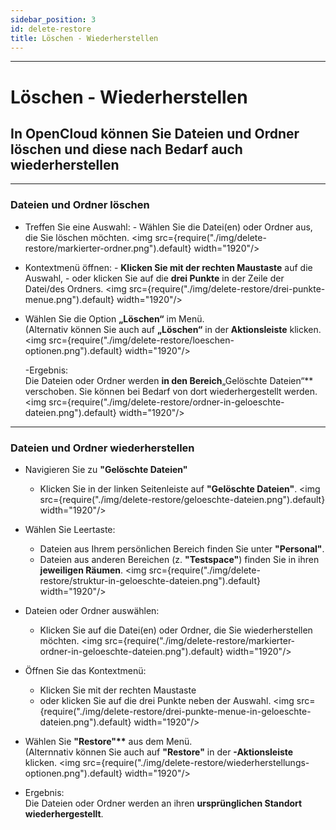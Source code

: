 ```yaml
---
sidebar_position: 3
id: delete-restore
title: Löschen - Wiederherstellen
---
```


---

# Löschen - Wiederherstellen

## In OpenCloud können Sie Dateien und Ordner löschen und diese nach Bedarf auch wiederherstellen

---

### Dateien und Ordner löschen

- Treffen Sie eine Auswahl: - Wählen Sie die Datei(en) oder Ordner aus, die Sie löschen möchten.
  <img src={require("./img/delete-restore/markierter-ordner.png").default} width="1920"/>
- Kontextmenü öffnen: - **Klicken Sie mit der rechten Maustaste** auf die Auswahl, - oder klicken Sie auf die **drei Punkte** in der Zeile der Datei/des Ordners.
  <img src={require("./img/delete-restore/drei-punkte-menue.png").default} width="1920"/>
- Wählen Sie die Option **„Löschen“** im Menü.<br/>
  (Alternativ können Sie auch auf **„Löschen“** in der **Aktionsleiste** klicken.
  <img src={require("./img/delete-restore/loeschen-optionen.png").default} width="1920"/>

  -Ergebnis:<br/>
  Die Dateien oder Ordner werden **in den Bereich**„Gelöschte Dateien“\*\* verschoben. Sie können bei Bedarf von dort wiederhergestellt werden.
  <img src={require("./img/delete-restore/ordner-in-geloeschte-dateien.png").default} width="1920"/>

---

### Dateien und Ordner wiederherstellen

- Navigieren Sie zu **"Gelöschte Dateien"**
  - Klicken Sie in der linken Seitenleiste auf **"Gelöschte Dateien"**.
    <img src={require("./img/delete-restore/geloeschte-dateien.png").default} width="1920"/>
- Wählen Sie Leertaste:
  - Dateien aus Ihrem persönlichen Bereich finden Sie unter **"Personal"**.
  - Dateien aus anderen Bereichen (z. **"Testspace"**) finden Sie in ihren **jeweiligen Räumen**.
    <img src={require("./img/delete-restore/struktur-in-geloeschte-dateien.png").default} width="1920"/>
- Dateien oder Ordner auswählen:
  - Klicken Sie auf die Datei(en) oder Ordner, die Sie wiederherstellen möchten.
    <img src={require("./img/delete-restore/markierter-ordner-in-geloeschte-dateien.png").default} width="1920"/>
- Öffnen Sie das Kontextmenü:
  - Klicken Sie mit der rechten Maustaste
  - oder klicken Sie auf die drei Punkte neben der Auswahl.
    <img src={require("./img/delete-restore/drei-punkte-menue-in-geloeschte-dateien.png").default} width="1920"/>
- Wählen Sie **"Restore"\*\*** aus dem Menü.<br/>
  (Alternnativ können Sie auch auf **"Restore"** in der **-Aktionsleiste** klicken.
  <img src={require("./img/delete-restore/wiederherstellungs-optionen.png").default} width="1920"/>

- Ergebnis: <br/>
  Die Dateien oder Ordner werden an ihren **ursprünglichen Standort** **wiederhergestellt**.
